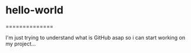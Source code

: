 # hello-world
==============

I'm just trying to understand what is GitHub asap so i can start working on my project...
